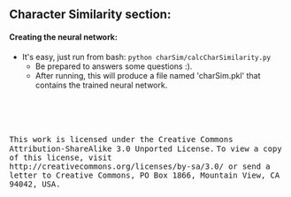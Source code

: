 Character Similarity section:
----

#### Creating the neural network:
* It's easy, just run from bash: `python charSim/calcCharSimilarity.py`
  * Be prepared to answers some questions :).
  * After running, this will produce a file named 'charSim.pkl' that contains the trained neural network.


<dl>
<br></br>
<br></br>
<tt>This work is licensed under the Creative Commons Attribution-ShareAlike 3.0 Unported License.</tt>
<tt>To view a copy of this license, visit http://creativecommons.org/licenses/by-sa/3.0/ or send a letter to Creative Commons, PO Box 1866, Mountain View, CA 94042, USA.</tt>
</dl>